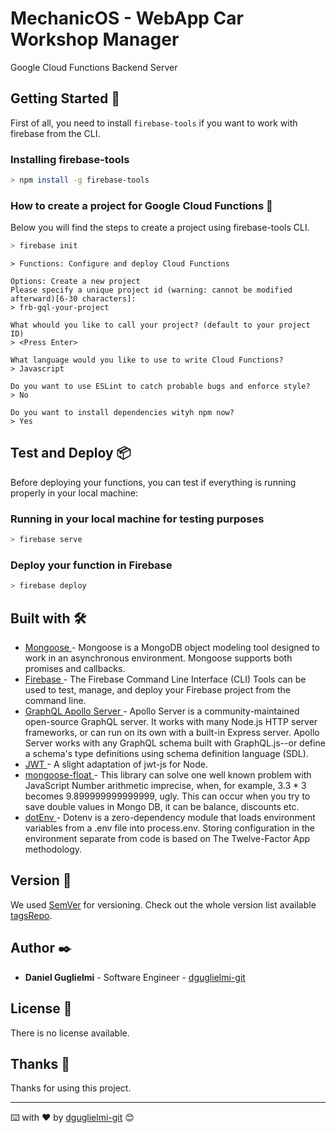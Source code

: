 
# MechanicOS - WebApp Car Workshop Manager

Google Cloud Functions Backend Server

## Getting Started 🚀

First of all, you need to install `firebase-tools` if you want to work with firebase from the CLI.

### Installing firebase-tools
```sh
> npm install -g firebase-tools
```


### How to create a project for Google Cloud Functions 🔧

Below you will find the steps to create a project using firebase-tools CLI.


```sh
> firebase init
```


```
> Functions: Configure and deploy Cloud Functions

Options: Create a new project
Please specify a unique project id (warning: cannot be modified afterward)[6-30 characters]: 
> frb-gql-your-project

What whould you like to call your project? (default to your project ID)
> <Press Enter>

What language would you like to use to write Cloud Functions?
> Javascript

Do you want to use ESLint to catch probable bugs and enforce style?
> No

Do you want to install dependencies wityh npm now?
> Yes

```

## Test and Deploy 📦

Before deploying your functions, you can test if everything is running properly in your local machine:

### Running in your local machine for testing purposes
```sh
> firebase serve
```

### Deploy your function in Firebase
```sh
> firebase deploy
```


## Built with 🛠️

* [Mongoose ](https://www.npmjs.com/package//mongoose) - Mongoose is a MongoDB object modeling tool designed to work in an asynchronous environment. Mongoose supports both promises and callbacks.
* [Firebase ](https://www.npmjs.com/package/firebase-tools) - The Firebase Command Line Interface (CLI) Tools can be used to test, manage, and deploy your Firebase project from the command line.
* [GraphQL Apollo Server ](https://www.npmjs.com/package/apollo-server) - Apollo Server is a community-maintained open-source GraphQL server. It works with many Node.js HTTP server frameworks, or can run on its own with a built-in Express server. Apollo Server works with any GraphQL schema built with GraphQL.js--or define a schema's type definitions using schema definition language (SDL).
* [JWT ](https://www.npmjs.com/package/jwt) - A slight adaptation of jwt-js for Node.
* [mongoose-float ](https://www.npmjs.com/package/mongoose-float) - This library can solve one well known problem with JavaScript Number arithmetic imprecise, when, for example, 3.3 * 3 becomes 9.899999999999999, ugly. This can occur when you try to save double values in Mongo DB, it can be balance, discounts etc.
* [dotEnv ](https://www.npmjs.com/package/dotenv) - Dotenv is a zero-dependency module that loads environment variables from a .env file into process.env. Storing configuration in the environment separate from code is based on The Twelve-Factor App methodology.

## Version 📌

We used [SemVer](http://semver.org/) for versioning. Check out the whole version list available [tagsRepo](https://github.com/dguglielmi-git/mechanicos-cf-backend/tags).

## Author ✒️

* **Daniel Guglielmi** - Software Engineer - [dguglielmi-git](https://github.com/dguglielmi-git)


## License 📄

There is no license available.

## Thanks 🎁

Thanks for using this project.


---
⌨️ with ❤️ by [dguglielmi-git](https://github.com/dguglielmi-git) 😊